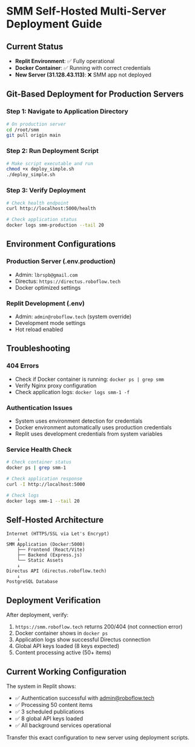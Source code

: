 # SMM Self-Hosted Multi-Server Deployment Guide

## Current Status
- **Replit Environment**: ✅ Fully operational
- **Docker Container**: ✅ Running with correct credentials  
- **New Server (31.128.43.113)**: ❌ SMM app not deployed

## Git-Based Deployment for Production Servers

### Step 1: Navigate to Application Directory
```bash
# On production server
cd /root/smm
git pull origin main
```

### Step 2: Run Deployment Script
```bash
# Make script executable and run
chmod +x deploy_simple.sh
./deploy_simple.sh
```

### Step 3: Verify Deployment
```bash
# Check health endpoint
curl http://localhost:5000/health

# Check application status
docker logs smm-production --tail 20
```

## Environment Configurations

### Production Server (.env.production)
- Admin: `lbrspb@gmail.com`
- Directus: `https://directus.roboflow.tech`
- Docker optimized settings

### Replit Development (.env)
- Admin: `admin@roboflow.tech` (system override)
- Development mode settings
- Hot reload enabled

## Troubleshooting

### 404 Errors
- Check if Docker container is running: `docker ps | grep smm`
- Verify Nginx proxy configuration
- Check application logs: `docker logs smm-1 -f`

### Authentication Issues
- System uses environment detection for credentials
- Docker environment automatically uses production credentials
- Replit uses development credentials from system variables

### Service Health Check
```bash
# Check container status
docker ps | grep smm-1

# Check application response
curl -I http://localhost:5000

# Check logs
docker logs smm-1 --tail 20
```

## Self-Hosted Architecture

```
Internet (HTTPS/SSL via Let's Encrypt)
    ↓
SMM Application (Docker:5000)
    ├── Frontend (React/Vite)
    ├── Backend (Express.js)
    └── Static Assets
    ↓
Directus API (directus.roboflow.tech)
    ↓
PostgreSQL Database
```

## Deployment Verification

After deployment, verify:
1. `https://smm.roboflow.tech` returns 200/404 (not connection error)
2. Docker container shows in `docker ps`
3. Application logs show successful Directus connection
4. Global API keys loaded (8 keys expected)
5. Content processing active (50+ items)

## Current Working Configuration

The system in Replit shows:
- ✅ Authentication successful with admin@roboflow.tech
- ✅ Processing 50 content items
- ✅ 3 scheduled publications
- ✅ 8 global API keys loaded
- ✅ All background services operational

Transfer this exact configuration to new server using deployment scripts.